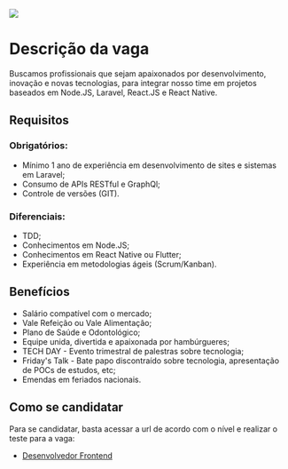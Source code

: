 [![](https://dotlib.com/theme/img/logos/logo.png)](http://www.dotlib.com)

# Descrição da vaga

Buscamos profissionais que sejam apaixonados por desenvolvimento, inovação e novas tecnologias, para integrar nosso time em projetos baseados em Node.JS, Laravel, React.JS e React Native.

## Requisitos

### **Obrigatórios:**

- Mínimo 1 ano de experiência em desenvolvimento de sites e sistemas em Laravel;
- Consumo de APIs RESTful e GraphQl;
- Controle de versões (GIT).

### **Diferenciais:**

- TDD;
- Conhecimentos em Node.JS;
- Conhecimentos em React Native ou Flutter;
- Experiência em metodologias ágeis (Scrum/Kanban).

## Benefícios

- Salário compatível com o mercado;
- Vale Refeição ou Vale Alimentação;
- Plano de Saúde e Odontológico;
- Equipe unida, divertida e apaixonada por hambúrgueres;
- TECH DAY - Evento trimestral de palestras sobre tecnologia;
- Friday's Talk - Bate papo discontraído sobre tecnologia, apresentação de POCs de estudos, etc;
- Emendas em feriados nacionais.

## Como se candidatar

Para se candidatar, basta acessar a url de acordo com o nível e realizar o teste para a vaga:

- [Desenvolvedor Frontend](teste-frontend.md)
